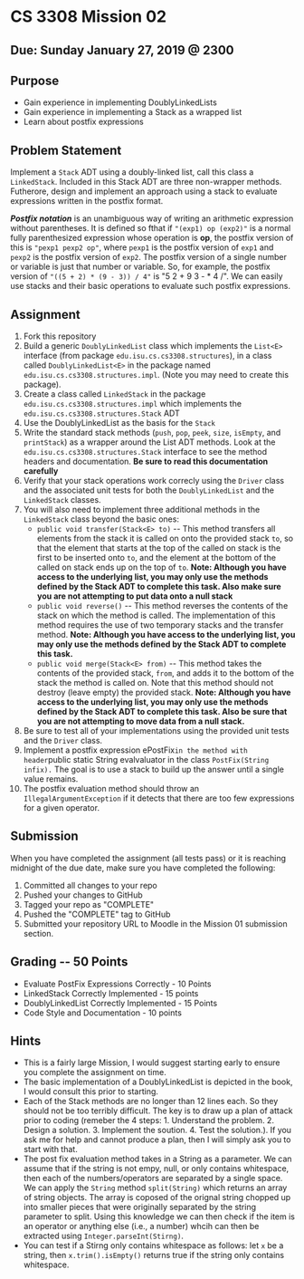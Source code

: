 # CS 3308 Mission 02

## Due: Sunday January 27, 2019 @ 2300

## Purpose
* Gain experience in implementing DoublyLinkedLists
* Gain experience in implementing a Stack as a wrapped list
* Learn about postfix expressions

## Problem Statement
Implement a `Stack` ADT using a doubly-linked list, call this class a `LinkedStack`. Included in this Stack ADT are three non-wrapper methods. Futherore, design and implement an approach using a stack to evaluate expressions written in the postfix format.

**_Postfix notation_** is an unambiguous way of writing an arithmetic expression without parentheses. It is defined so fthat if `"(exp1) op (exp2)"` is a normal fully parenthesized expression whose operation is **op**, the postfix version of this is `"pexp1 pexp2 op"`, where `pexp1` is the postfix version of `exp1` and `pexp2` is the postfix version of `exp2`. The postfix version of a single number or variable is just that number or variable. So, for example, the postfix version of `"((5 + 2) * (9 - 3)) / 4"` is "5 2 + 9 3 - * 4 /". We can easily use stacks and their basic operations to evaluate such postfix expressions.

## Assignment
1. Fork this repository
2. Build a generic `DoublyLinkedList` class which implements the `List<E>` interface (from package `edu.isu.cs.cs3308.structures`), in a class called `DoublyLinkedList<E>` in the package named `edu.isu.cs.cs3308.structures.impl`. (Note you may need to create this package).
3. Create a class called `LinkedStack` in the package `edu.isu.cs.cs3308.structures.impl` which implements the `edu.isu.cs.cs3308.structures.Stack` ADT
4. Use the DoublyLinkedList as the basis for the `Stack`
5. Write the standard stack methods (`push`, `pop`, `peek`, `size`, `isEmpty`, and `printStack`) as a wrapper around the List ADT methods. Look at the `edu.isu.cs.cs3308.structures.Stack` interface to see the method headers and documentation. **Be sure to read this documentation carefully**
6. Verify that your stack operations work correcly using the `Driver` class and the associated unit tests for both the `DoublyLinkedList` and the `LinkedStack` classes.
7. You will also need to implement three additional methods in the `LinkedStack` class beyond the basic ones:
    * `public void transfer(Stack<E> to)` -- This method transfers all elements from the stack it is called on onto the provided stack `to`, so that the element that starts at the top of the called on stack is the first to be inserted onto `to`, and the element at the bottom of the called on stack ends up on the top of `to`. **Note: Although you have access to the underlying list, you may only use the methods defined by the Stack ADT to complete this task. Also make sure you are not attempting to put data onto a null stack**
    * `public void reverse()` -- This method reverses the contents of the stack on which the method is called. The implementation of this method requires the use of two temporary stacks and the transfer method. **Note: Although you have access to the underlying list, you may only use the methods defined by the Stack ADT to complete this task.**
    * `public void merge(Stack<E> from)` -- This method takes the contents of the provided stack, `from`, and adds it to the bottom of the stack the method is called on. Note that this method should not destroy (leave empty) the provided stack. **Note: Although you have access to the underlying list, you may only use the methods defined by the Stack ADT to complete this task. Also be sure that you are not attempting to move data from a null stack.**
8. Be sure to test all of your implementations using the provided unit tests and the `Driver` class.
9. Implement a postfix expression ePostFix` in the method with header `public static String evalvaluator in the class `PostFix(String infix).` The goal is to use a stack to build up the answer until a single value remains.
10. The postfix evaluation method should throw an `IllegalArgumentException` if it detects that there are too few expressions for a given operator.

## Submission
When you have completed the assignment (all tests pass) or it is reaching midnight of the due date, make sure you have completed the following:
1. Committed all changes to your repo
2. Pushed your changes to GitHub
3. Tagged your repo as "COMPLETE"
4. Pushed the "COMPLETE" tag to GitHub
5. Submitted your repository URL to Moodle in the Mission 01 submission section.

## Grading -- 50 Points
* Evaluate PostFix Expressions Correctly - 10 Points
* LinkedStack Correctly Implemented - 15 points
* DoublyLinkedList Correctly Implemented - 15 Points
* Code Style and Documentation - 10 points

## Hints
* This is a fairly large Mission, I would suggest starting early to ensure you complete the assignment on time.
* The basic implementation of a DoublyLinkedList is depicted in the book, I would consult this prior to starting.
* Each of the Stack methods are no longer than 12 lines each.   So they should not be too terribly difficult. The key is to draw up a plan of attack prior to coding (remeber the 4 steps: 1. Understand the problem. 2. Design a solution. 3. Implement the soution. 4. Test the solution.). If you ask me for help and cannot produce a plan, then I will simply ask you to start with that.
* The post fix evaluation method takes in a String as a parameter. We can assume that if the string is not empy, null, or only contains whitespace, then each of the numbers/operators are separated by a single space. We can apply the `String` method `split(String)` which returns an array of string objects. The array is coposed of the orignal string chopped up into smaller pieces that were originally separated by the string parameter to split. Using this knowledge we can then check if the item is an operator or anything else (i.e., a number) whcih can then be extracted using `Integer.parseInt(Stirng)`.
* You can test if a Stirng only contains whitespace as follows: let `x` be a string, then `x.trim().isEmpty()` returns true if the string only contains whitespace.
